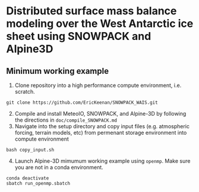 # Distributed surface mass balance modeling over the West Antarctic ice sheet using SNOWPACK and Alpine3D

## Minimum working example 
1. Clone repository into a high performance compute environment, i.e. scratch. 
```
git clone https://github.com/EricKeenan/SNOWPACK_WAIS.git
```
2. Compile and install MeteoIO, SNOWPACK, and Alpine-3D by following the directions in `doc/compile_SNOWPACK.md`
3. Navigate into the setup directory and copy input files (e.g. atmospheric forcing, terrain models, etc) from permenant storage environment into compute environment
```
bash copy_input.sh
```
4. Launch Alpine-3D mimumum working example using `openmp`. Make sure you are not in a conda environment.
```
conda deactivate
sbatch run_openmp.sbatch
```
